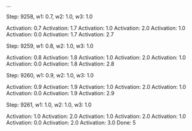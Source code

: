 ...

Step: 9258,
w1: 0.7,
w2: 1.0,
w3: 1.0

Activation: 0.7
Activation: 1.7
Activation: 1.0
Activation: 2.0
Activation: 1.0
Activation: 0.0
Activation: 1.7
Activation: 2.7

Step: 9259,
w1: 0.8,
w2: 1.0,
w3: 1.0

Activation: 0.8
Activation: 1.8
Activation: 1.0
Activation: 2.0
Activation: 1.0
Activation: 0.0
Activation: 1.8
Activation: 2.8

Step: 9260,
w1: 0.9,
w2: 1.0,
w3: 1.0

Activation: 0.9
Activation: 1.9
Activation: 1.0
Activation: 2.0
Activation: 1.0
Activation: 0.0
Activation: 1.9
Activation: 2.9

Step: 9261,
w1: 1.0,
w2: 1.0,
w3: 1.0

Activation: 1.0
Activation: 2.0
Activation: 1.0
Activation: 2.0
Activation: 1.0
Activation: 0.0
Activation: 2.0
Activation: 3.0
Done: 5
